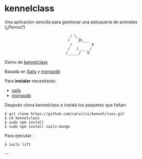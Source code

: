 # kennelclass
Una aplicación sencilla para gestionar una peluquería de animales (¿Perros?)       

								  / \__           
 								 (    @\___      
								  /         O     
								 /   (_____/      
								/_____/   U       
        

Demo de [kennelclass](http://5.196.11.71:1337/)

Basada en [Sails](http://sailsjs.org) y [mongodb](http://www.mongodb.org/)


Para **instalar** necesitarás:

* [sails](http://sailsjs.org/#/getStarted)
* [mongodb](http://www.mongodb.org/downloads)

Después clona kennelclass e instala los paquetes que faltan:

```
$ git clone https://github.com/carvilsi/kennelclass.git
$ cd kennelclass
$ sudo npm install
$ sudo npm install sails-mongo
```

Para ejecutar:

`$ sails lift`

--
